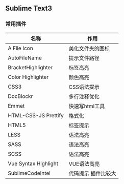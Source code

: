 ## Sublime Text3 



### 常用插件

| 名称                   | 作用         |
| -------------------- | ---------- |
| A File Icon          | 美化文件夹的图标   |
| AutoFileName         | 提示文件路径     |
| BracketHighlighter   | 标签高亮       |
| Color Highlighter    | 颜色高亮       |
| CSS3                 | CSS语法提示    |
| DocBlockr            | 多行注释优化     |
| Emmet                | 快速写html工具  |
| HTML-CSS-JS Prettify | 格式化        |
| HTML5                | 标签提示       |
| LESS                 | 语法高亮       |
| SASS                 | 语法高亮       |
| SCSS                 | 语法高亮       |
| Vue Syntax Highlight | VUE语法高亮    |
| SublimeCodeIntel     | 代码提示 插件比较大 |

